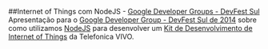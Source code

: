 ##Internet of Things com NodeJS - [Google Developer Groups - DevFest Sul](https://developers.google.com/events/4631096929026048/)</a></h3>
Apresentação para o [Google Developer Group - DevFest Sul de 2014](http://devfestsul.com.br) sobre como utilizamos [NodeJS](http://nodejs.org/) para desenvolver um [Kit de Desenvolvimento de Internet of Things](http://iot.telefonicabeta.com/) da Telefonica VIVO.

